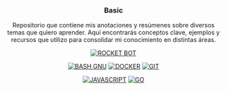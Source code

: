 <div align="center">

### Basic

Repositorio que contiene mis anotaciones y resúmenes sobre diversos temas que quiero aprender. Aquí encontrarás conceptos clave, ejemplos y recursos que utilizo para consolidar mi conocimiento en distintas áreas.

[![ROCKET BOT](https://img.shields.io/badge/Rocket-D33847.svg?style=for-the-badge&logo=Rocket&logoColor=white)]()

[![BASH GNU](https://img.shields.io/badge/GNU%20Bash-4EAA25.svg?style=for-the-badge&logo=GNU-Bash&logoColor=white)]()
[![DOCKER](https://img.shields.io/badge/Docker-2496ED.svg?style=for-the-badge&logo=Docker&logoColor=white)]()
[![GIT](https://img.shields.io/badge/Git-F05032.svg?style=for-the-badge&logo=Git&logoColor=white)]()

[![JAVASCRIPT](https://img.shields.io/badge/JavaScript-F7DF1E.svg?style=for-the-badge&logo=JavaScript&logoColor=black)]()
[![GO](https://img.shields.io/badge/GoLand-000000.svg?style=for-the-badge&logo=GoLand&logoColor=white)]()

</div>
